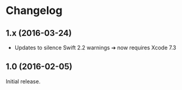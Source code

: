 Changelog
=========


## 1.x (2016-03-24)

- Updates to silence Swift 2.2 warnings ➔ now requires Xcode 7.3


## 1.0 (2016-02-05)

Initial release.
